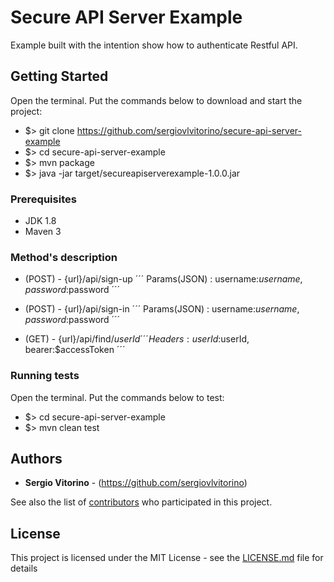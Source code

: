 # Secure API Server Example
Example built with the intention show how to authenticate Restful API.

## Getting Started
Open the terminal. Put the commands below to download and start the project:
* $> git clone https://github.com/sergiovlvitorino/secure-api-server-example
* $> cd secure-api-server-example
* $> mvn package
* $> java -jar target/secureapiserverexample-1.0.0.jar

### Prerequisites
* JDK 1.8
* Maven 3

### Method's description
* (POST) - {url}/api/sign-up
´´´
Params(JSON) : username:$username, password:$password
´´´

* (POST) - {url}/api/sign-in
´´´
Params(JSON) : username:$username, password:$password
´´´

* (GET) - {url}/api/find/$userId
´´´
Headers : userId:$userId, bearer:$accessToken
´´´
### Running tests
Open the terminal. Put the commands below to test:
* $> cd secure-api-server-example
* $> mvn clean test

## Authors

* **Sergio Vitorino** - (https://github.com/sergiovlvitorino)

See also the list of [contributors](https://github.com/sergiovlvitorino/secure-api-server-example/contributors) who participated in this project.

## License

This project is licensed under the MIT License - see the [LICENSE.md](LICENSE.md) file for details
